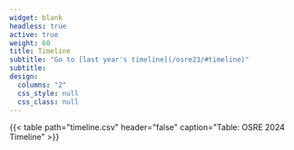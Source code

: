 ```yaml
---
widget: blank
headless: true
active: true
weight: 60
title: Timeline
subtitle: "Go to [last year's timeline](/osre23/#timeline)"
subtitle: 
design:
  columns: "2"
  css_style: null
  css_class: null
---
```


{{< table path="timeline.csv" header="false" caption="Table: OSRE 2024 Timeline" >}}
